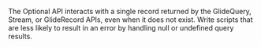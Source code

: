 The Optional API interacts with a single record returned by the GlideQuery, Stream, or GlideRecord APIs, even when it does not exist. Write scripts that are less likely to result in an error by handling null or undefined query results.